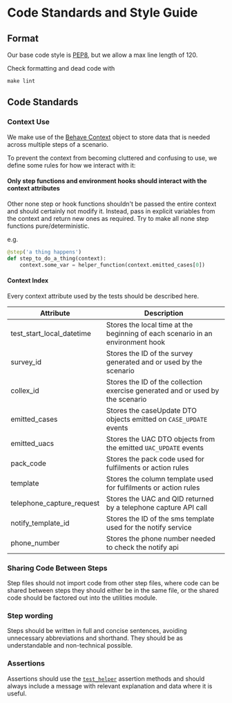 # Code Standards and Style Guide

## Format

Our base code style is [PEP8](https://www.python.org/dev/peps/pep-0008/), but we allow a max line length of 120.

Check formatting and dead code with

```shell
make lint
```

## Code Standards

### Context Use

We make use of the [Behave Context](https://behave.readthedocs.io/en/stable/tutorial.html#context) object to store data
that is needed across multiple steps of a scenario.

To prevent the context from becoming cluttered and confusing to use, we define some rules for how we interact with it:

#### Only step functions and environment hooks should interact with the context attributes

Other none step or hook functions shouldn't be passed the entire context and should certainly not modify it. Instead,
pass in explicit variables from the context and return new ones as required. Try to make all none step functions
pure/deterministic.

e.g.

```python
@step('a thing happens')
def step_to_do_a_thing(context):
    context.some_var = helper_function(context.emitted_cases[0])
```

#### Context Index

Every context attribute used by the tests should be described here.

| Attribute                 | Description                                                                     |
| ------------------------- | ------------------------------------------------------------------------------- |
| test_start_local_datetime | Stores the local time at the beginning of each scenario in an environment hook  |
| survey_id                 | Stores the ID of the survey generated and or used by the scenario               |
| collex_id                 | Stores the ID of the collection exercise generated and or used by the scenario  |
| emitted_cases             | Stores the caseUpdate DTO objects emitted on `CASE_UPDATE` events               |
| emitted_uacs              | Stores the UAC DTO objects from the emitted `UAC_UPDATE` events                 |
| pack_code                 | Stores the pack code used for fulfilments or action rules                       |
| template                  | Stores the column template used for fulfilments or action rules                 |
| telephone_capture_request | Stores the UAC and QID returned by a telephone capture API call                 |
| notify_template_id        | Stores the ID of the sms template used for the notify service                   |
| phone_number              | Stores the phone number needed to check the notify api                          |

### Sharing Code Between Steps

Step files should not import code from other step files, where code can be shared between steps they should either be in
the same file, or the shared code should be factored out into the utilities module.

### Step wording

Steps should be written in full and concise sentences, avoiding unnecessary abbreviations and shorthand. They should be
as understandable and non-technical possible.

### Assertions

Assertions should use the [`test_helper`](acceptance_tests/utilities/test_case_helper.py) assertion methods and should
always include a message with relevant explanation and data where it is useful.
